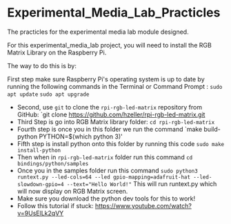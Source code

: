 # Experimental_Media_Lab_Practicles
The practicles for the experimental media lab module designed.

For this experimental_media_lab project, you will need to install the RGB Matrix Library on the Raspberry Pi.

The way to do this is by:

First step make sure Raspberry Pi's operating system is up to date by running the following commands in the Terminal or Command Prompt : `sudo apt update`  `sudo apt upgrade`
- Second, use `git` to clone the `rpi-rgb-led-matrix` repository from GitHub: `git clone https://github.com/hzeller/rpi-rgb-led-matrix.git
- Third Step is go into RGB Matrix library folder: `cd rpi-rgb-led-matrix`
- Fourth step is once you in this folder we run the command `make build-python PYTHON=$(which python 3)'
- Fifth step is install python onto this folder by running this code `sudo make install-python`
- Then when in `rpi-rgb-led-matrix` folder run this command `cd bindings/python/samples`
- Once you in the samples folder run this command `sudo python3 runtext.py --led-cols=64 --led gpio-mapping=adafruit-hat --led-slowdown-gpio=4 --text="Hello World!"` This will run runtext.py which will now display on RGB Matrix screen. 
- Make sure you download the python dev tools for this to work!
- Follow this tutorial if stuck: https://www.youtube.com/watch?v=9UsElLk2qVY





